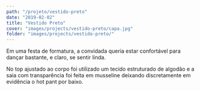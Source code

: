 ```yaml
---
path: "/projeto/vestido-preto"
date: "2019-02-02"
title: "Vestido Preto"
cover: "images/projects/vestido-preto/capa.jpg"
folder: "images/projects/vestido-preto/"
---
```


Em uma festa de formatura, a convidada queria estar confortável para dançar bastante, e claro, se sentir linda.

No top ajustado ao corpo foi utilizado um tecido estruturado de algodão e a saia com transparência foi feita em musseline deixando discretamente em evidência o hot pant por baixo.
